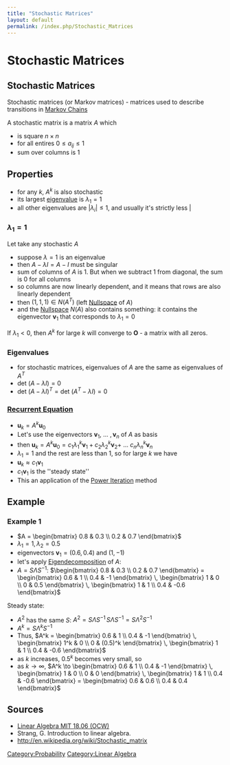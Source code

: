 ```yaml
---
title: "Stochastic Matrices"
layout: default
permalink: /index.php/Stochastic_Matrices
---
```


# Stochastic Matrices

## Stochastic Matrices
Stochastic matrices (or Markov matrices) - matrices used to describe transitions in [Markov Chains](Markov_Chains)

A stochastic matrix is a matrix $A$ which
- is square $n \times n$
- for all entires $0 \leqslant a_{ij} \leqslant 1$
- sum over columns is 1


## Properties
- for any $k$, $A^k$ is also stochastic 
- its largest [eigenvalue](Eigenvalues_and_Eigenvectors) is $\lambda_1 = 1$
- all other eigenvalues are $|  \lambda_i | \leqslant 1$, and usually it's strictly less |
### $\lambda_1 = 1$
Let take any stochastic $A$ 
- suppose $\lambda = 1$ is an eigenvalue
- then $A - \lambda I = A - I$ must be singular
- sum of columns of $A$ is 1. But when we subtract $1$ from diagonal, the sum is 0 for all columns
- so columns are now linearly dependent, and it means that rows are also linearly dependent
- then $(1,1,1) \in N(A^T)$ (left [Nullspace](Nullspace) of $A$)
- and the [Nullspace](Nullspace) $N(A)$ also contains something: it contains the eigenvector $\mathbf v_1$ that corresponds to $\lambda_1 = 0$

If $\lambda_1 < 0$, then $A^k$ for large $k$ will converge to $\mathbf O$ - a matrix with all zeros.

 

### Eigenvalues
- for stochastic matrices, eigenvalues of $A$ are the same as eigenvalues of $A^T$
- $\text{det } (A - \lambda I) = 0$
- $\text{det } (A - \lambda I)^T = \text{det } (A^T - \lambda I) = 0$


### [Recurrent Equation](Recurrent_Equation)
- $\mathbf u_k = A^k \mathbf u_0$
- Let's use the eigenvectors $\mathbf v_1 , \ ... \ , \mathbf v_n$ of $A$ as basis 
- then $\mathbf u_k = A^k \mathbf u_0 = c_1 \lambda_1^k \mathbf v_1 + c_2 \lambda_2^k \mathbf v_2 + \ ... \ c_n \lambda_n^k \mathbf v_n$
- $\lambda_1 = 1$ and the rest are less than 1, so for large $k$ we have 
- $\mathbf u_k \approx c_1 \mathbf v_1$
- $c_1 \mathbf v_1$ is the ''steady state''
- This an application of the [Power Iteration](Power_Iteration) method



## Example
### Example 1
- $A = \begin{bmatrix} 0.8 & 0.3 \\ 0.2 & 0.7 \end{bmatrix}$
- $\lambda_1 = 1, \lambda_2 = 0.5$
- eigenvectors $\mathbf v_1 = (0.6, 0.4)$ and $(1, -1)$
- let's apply [Eigendecomposition](Eigendecomposition) of $A$:
- $A = S \Lambda S^{-1}$: $\begin{bmatrix} 0.8 & 0.3 \\ 0.2 & 0.7 \end{bmatrix} =
\begin{bmatrix} 0.6 & 1 \\ 0.4 & -1 \end{bmatrix} \, 
\begin{bmatrix} 1 & 0 \\ 0 & 0.5 \end{bmatrix} \,
\begin{bmatrix} 1 & 1 \\ 0.4 & -0.6 \end{bmatrix}$

Steady state:
- $A^2$ has the same $S$: $A^2 = S \Lambda S^{-1} \, S \Lambda S^{-1} = S \Lambda^2 S^{-1}$
- $A^k = S \Lambda^k S^{-1}$
- Thus, $A^k =
\begin{bmatrix} 0.6 & 1 \\ 0.4 & -1 \end{bmatrix} \, 
\begin{bmatrix} 1^k & 0 \\ 0 & (0.5)^k \end{bmatrix} \,
\begin{bmatrix} 1 & 1 \\ 0.4 & -0.6 \end{bmatrix}$
- as $k$ increases, $0.5^k$ becomes very small, so
- as $k \to \infty$, $A^k \to
\begin{bmatrix} 0.6 & 1 \\ 0.4 & -1 \end{bmatrix} \, 
\begin{bmatrix} 1 & 0 \\ 0 & 0 \end{bmatrix} \,
\begin{bmatrix} 1 & 1 \\ 0.4 & -0.6 \end{bmatrix} = 
\begin{bmatrix} 0.6 & 0.6 \\ 0.4 & 0.4 \end{bmatrix}$



## Sources
- [Linear Algebra MIT 18.06 (OCW)](Linear_Algebra_MIT_18.06_(OCW))
- Strang, G. Introduction to linear algebra.
- http://en.wikipedia.org/wiki/Stochastic_matrix


[Category:Probability](Category_Probability)
[Category:Linear Algebra](Category_Linear_Algebra)